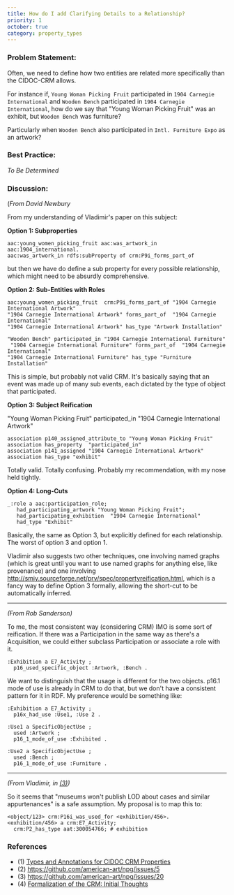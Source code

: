 ```yaml
---
title: How do I add Clarifying Details to a Relationship?
priority: 1
october: true
category: property_types
---
```


### Problem Statement:

Often, we need to define how two entities are related more specifically than the CIDOC-CRM allows.  

For instance if, `Young Woman Picking Fruit` participated in `1904 Carnegie International` and `Wooden Bench` participated in `1904 Carnegie International`, how do we say that "Young Woman Picking Fruit" was an exhibit, but `Wooden Bench` was furniture?

Particularly when `Wooden Bench` also participated in `Intl. Furniture Expo` as an artwork?

### Best Practice:

*To Be Determined*

### Discussion:

(*From David Newbury*

From my understanding of Vladimir's paper on this subject:

**Option 1: Subproperties**

    aac:young_women_picking_fruit aac:was_artwork_in aac:1904_international.
    aac:was_artwork_in rdfs:subProperty of crm:P9i_forms_part_of

but then we have do define a sub property for every possible relationship, which might need to be absurdly comprehensive.

**Option 2: Sub-Entities with Roles**

    aac:young_women_picking_fruit  crm:P9i_forms_part_of "1904 Carnegie International Artwork"
    "1904 Carnegie International Artwork" forms_part_of  "1904 Carnegie International"
    "1904 Carnegie International Artwork" has_type "Artwork Installation"

    "Wooden Bench" participated_in "1904 Carnegie International Furniture"
     "1904 Carnegie International Furniture" forms_part_of  "1904 Carnegie International"
    "1904 Carnegie International Furniture" has_type "Furniture Installation"

This is simple, but probably not valid CRM.  It's basically saying that an event was made up of many sub events, each dictated by the type of object that participated. 

**Option 3: Subject Reification**

"Young Woman Picking Fruit" participated_in "1904 Carnegie International Artwork"

    association p140_assigned_attribute_to "Young Woman Picking Fruit"
    association has_property  "participated_in" 
    association p141_assigned "1904 Carnegie International Artwork"
    association has_type "exhibit"

Totally valid.  Totally confusing.  Probably my recommendation, with my nose held tightly.

**Option 4: Long-Cuts**

    _:role a aac:participation_role;
       had_participating_artwork "Young Woman Picking Fruit";
       had_participating_exhibition  "1904 Carnegie International"
       had_type "Exhibit"


Basically, the same as Option 3, but explicitly defined for each relationship.  The worst of option 3 and option 1.  

Vladimir also suggests two other techniques, one involving named graphs (which is great until you want to use named graphs for anything else, like provenance) and one involving <http://smiy.sourceforge.net/prv/spec/propertyreification.html>, which is a fancy way to define Option 3 formally, allowing the short-cut to be automatically inferred.  

---

*(From Rob Sanderson)*

To me, the most consistent way (considering CRM) IMO is some sort of reification.  If there was a Participation in the same way as there's a Acquisition, we could either subclass Participation or associate a role with it.

    :Exhibition a E7_Activity ;
      p16_used_specific_object :Artwork, :Bench .

We want to distinguish that the usage is different for the two objects. p16.1 mode of use is already in CRM to do that, but we don't have a consistent pattern for it in RDF.  My preference would be something like:

    :Exhibition a E7_Activity ;
      p16x_had_use :Use1, :Use 2 .

    :Use1 a SpecificObjectUse ;
      used :Artwork ;
      p16_1_mode_of_use :Exhibited .

    :Use2 a SpecificObjectUse ;
      used :Bench ;
      p16_1_mode_of_use :Furniture .

---

*(From Vladimir, in [(3)](https://github.com/american-art/npg/issues/20))*

So it seems that "museums won't publish LOD about cases and similar appurtenances" is a safe assumption.
My proposal is to map this to:

    <object/123> crm:P16i_was_used_for <exhibition/456>.
    <exhibition/456> a crm:E7_Activity;
      crm:P2_has_type aat:300054766; # exhibition


### References

* (1) [Types and Annotations for CIDOC CRM Properties](http://vladimiralexiev.github.io/pubs/Alexiev2012-CRM-Properties.pdf)
* (2) https://github.com/american-art/npg/issues/5
* (3) https://github.com/american-art/npg/issues/20
* (4) [Formalization of the CRM: Initial Thoughts](http://www.cidoc-crm.org/docs/31st-meeting-presentations/CRM_FOL_CM_part_1.pdf) 